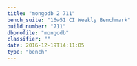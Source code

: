 ```yaml
---
title: "mongodb 2 711"
bench_suite: "16w51 CI Weekly Benchmark"
build_number: "711"
dbprofile: "mongodb"
classifier: ""
date: 2016-12-19T14:11:05
type: "bench"
---
```

